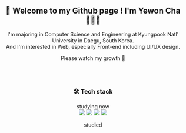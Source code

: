 <div align=center>
  <h2>🥳 Welcome to my Github page ! I'm Yewon Cha 👩🏻‍💻</h2>
  
  I'm majoring in Computer Science and Engineering at Kyungpook Natl' University in Daegu, South Korea.
  <br>And I'm interested in Web, especially Front-end including UI/UX design.

  Please watch my growth 🌱

  <br>
  <br>

  <h3>🛠️ Tech stack</h3>
  
  studying now <br>
  <img src="https://img.shields.io/badge/python-3776AB?style=for-the-badge&logo=python&logoColor=white">
  <img src="https://img.shields.io/badge/html5-E34F26?style=for-the-badge&logo=html5&logoColor=white">
  <img src="https://img.shields.io/badge/css-1572B6?style=for-the-badge&logo=css3&logoColor=white">
  <img src="https://img.shields.io/badge/javascript-F7DF1E?style=for-the-badge&logo=javascript&logoColor=white">
<!--   <img src="https://img.shields.io/badge/css-1572B6?style=for-the-badge&logo=css3&logoColor=white">
  <img src="https://img.shields.io/badge/css-1572B6?style=for-the-badge&logo=css3&logoColor=white"> -->

  studied
</div>
